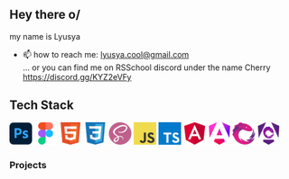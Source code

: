 ## Hey there o/

my name is Lyusya

- 📫 how to reach me: lyusya.cool@gmail.com</br>
... or you can find me on RSSchool discord under the name Cherry https://discord.gg/KYZ2eVFy

## Tech Stack

<img src="./assets/photoshop.png"  width="40" height="40"> <img src="./assets/figma.png"  width="40" height="40"> <img src="./assets/html5.png"  width="40" height="40"> <img src="./assets/css.png"  width="40" height="40"> <img src="./assets/scss.png"  width="40" height="40"> <img src="./assets/js.png"  width="40" height="40"> <img src="./assets/ts.png"  width="40" height="40"> <img src="./assets/angular.png"  width="40" height="40"> <img src="./assets/angular_new_logo.png"  width="40" height="40"> <img src="./assets/rxjs.png"  width="40" height="40"> <img src="./assets/ngrx.png"  width="40" height="40">

### Projects

<!--
**lyutails/lyutails** is a ✨ _special_ ✨ repository because its `README.md` (this file) appears on your GitHub profile.

Here are some ideas to get you started:

- 🔭 I’m currently working on ...
- 🌱 I’m currently learning ...
- 👯 I’m looking to collaborate on ...
- 🤔 I’m looking for help with ...
- 💬 Ask me about ...
- 📫 How to reach me: lyusya.cool@gmail.com
- 😄 Pronouns: ...
- ⚡ Fun fact: ...
-->
